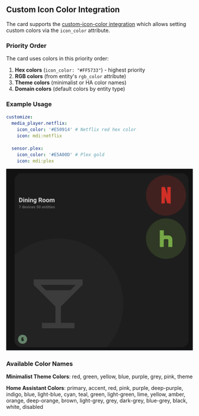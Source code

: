 ## Custom Icon Color Integration

The card supports the [custom-icon-color integration](https://github.com/Mariusthvdb/custom-icon-color) which allows setting custom colors via the `icon_color` attribute.

### Priority Order

The card uses colors in this priority order:

1. **Hex colors** (`icon_color: "#FF5733"`) - highest priority
2. **RGB colors** (from entity's `rgb_color` attribute)
3. **Theme colors** (minimalist or HA color names)
4. **Domain colors** (default colors by entity type)

### Example Usage

```yaml
customize:
  media_player.netflix:
    icon_color: '#E50914' # Netflix red hex color
    icon: mdi:netflix

  sensor.plex:
    icon_color: '#E5A00D' # Plex gold
    icon: mdi:plex
```

![Custom Icon Color](../../assets/icon-color.png)

### Available Color Names

**Minimalist Theme Colors**: red, green, yellow, blue, purple, grey, pink, theme

**Home Assistant Colors**: primary, accent, red, pink, purple, deep-purple, indigo, blue, light-blue, cyan, teal, green, light-green, lime, yellow, amber, orange, deep-orange, brown, light-grey, grey, dark-grey, blue-grey, black, white, disabled
